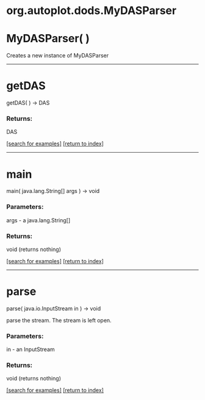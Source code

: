 # org.autoplot.dods.MyDASParser



# MyDASParser( )
Creates a new instance of MyDASParser

***
<a name="getDAS"></a>
# getDAS
getDAS(  ) &rarr; DAS



### Returns:
DAS


<a href="https://github.com/autoplot/dev/search?q=getDAS&unscoped_q=getDAS">[search for examples]</a>
<a href="https://github.com/autoplot/documentation/blob/master/javadoc/index-all.md">[return to index]</a>

***
<a name="main"></a>
# main
main( java.lang.String[] args ) &rarr; void



### Parameters:
args - a java.lang.String[]

### Returns:
void (returns nothing)


<a href="https://github.com/autoplot/dev/search?q=main&unscoped_q=main">[search for examples]</a>
<a href="https://github.com/autoplot/documentation/blob/master/javadoc/index-all.md">[return to index]</a>

***
<a name="parse"></a>
# parse
parse( java.io.InputStream in ) &rarr; void

parse the stream.  The stream is left open.

### Parameters:
in - an InputStream

### Returns:
void (returns nothing)


<a href="https://github.com/autoplot/dev/search?q=parse&unscoped_q=parse">[search for examples]</a>
<a href="https://github.com/autoplot/documentation/blob/master/javadoc/index-all.md">[return to index]</a>

